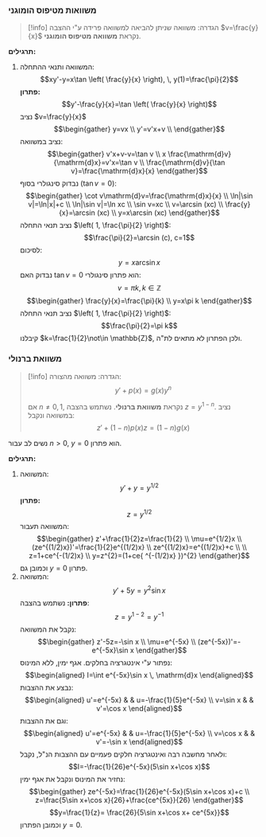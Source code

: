 
### משוואות מטיפוס הומוגני
>[!info] הגדרה:
משוואה שניתן להביאה למשוואה פרידה ע"י ההצבה $v=\frac{y}{x}$ נקראת **משוואה מטיפוס הומוגני**.

**תרגילים:**
1. המשוואה ותנאי ההתחלה:
	$$xy'-y=x\tan \left( \frac{y}{x} \right), \, y(1)=\frac{\pi}{2}$$
	**פתרון:**
	$$y'-\frac{y}{x}=\tan \left( \frac{y}{x} \right)$$
	נציב $v=\frac{y}{x}$
	$$\begin{gather}
y=vx \\
y'=v'x+v \\
\end{gather}$$
	נציב במשוואה:
	$$\begin{gather}
v'x+v-v=\tan v \\
x \frac{\mathrm{d}v}{\mathrm{d}x}=v'x=\tan v \\
\frac{\mathrm{d}v}{\tan v}=\frac{\mathrm{d}x}{x}
\end{gather}$$
	נבדוק סינגולרי בסוף ($\tan v=0$):
	$$\begin{gather}
\cot v\mathrm{d}v=\frac{\mathrm{d}x}{x} \\
\ln|\sin v|=\ln|x|+c \\
\ln|\sin v|=\ln xc \\
\sin v=xc \\
v=\arcsin (xc) \\
\frac{y}{x}=\arcsin (xc) \\
y=x\arcsin (xc)
\end{gather}$$
	נציב תנאי התחלה $\left( 1, \frac{\pi}{2} \right)$:
	$$\frac{\pi}{2}=\arcsin (c), c=1$$
	לסיכום:
	$$y=x\arcsin x$$
	נבדוק האם $\tan v=0$ הוא פתרון סינגולרי:
	$$v=\pi k, k\in \mathbb{Z}$$
	$$\begin{gather}
\frac{y}{x}=\frac{\pi}{k} \\
y=x\pi k
\end{gather}$$
	נציב תנאי התחלה $\left( 1, \frac{\pi}{2} \right)$:
	$$\frac{\pi}{2}=\pi k$$
	קיבלנו $k=\frac{1}{2}\not\in \mathbb{Z}$, ולכן הפתרון לא מתאים לת"ה.

### משוואת ברנולי
>[!info] הגדרה:
> משוואה מהצורה:
> $$y'+p(x)=g(x)y^{n}$$
> 
> אם $n\neq 0,1$, נקראת **משוואת ברנולי**.
 נשתמש בהצבה $z=y^{1-n}$.
נציב במשוואה ונקבל:
$$z'+(1-n)p(x)z=(1-n)g(x)$$

נשים לב עבור $n>0$, $y=0$ הוא פתרון.

**תרגילים:**
1. המשוואה:
	$$y'+y=y^{1/2}$$
	**פתרון:**
	$$z=y^{1/2}$$
	המשוואה תעבור:
	$$\begin{gather}
z'+\frac{1}{2}z=\frac{1}{2} \\
\mu=e^{1/2}x \\
(ze^{(1/2)x})'=\frac{1}{2}e^{(1/2)x} \\
ze^{(1/2)x}=e^{(1/2)x}+c \\ \\
z=1+ce^{-(1/2)x} \\
y=z^{2}=(1+ce{ ^{-(1/2)x} })^{2}
\end{gather}$$
	וכמובן גם $y=0$ פתרון.
2. המשוואה:
	$$y'+5y=y^{2}\sin x$$
	**פתרון:**
	נשתמש בהצבה:
	$$z=y^{1-2}=y^{-1}$$
	נקבל את המשוואה:
	$$\begin{gather}
z'-5z=-\sin x \\
\mu=e^{-5x} \\
(ze^{-5x})'=-e^{-5x}\sin x
\end{gather}$$
	נפתור ע"י אינטגרציה בחלקים. אגף ימין, ללא המינוס:
	$$\begin{aligned}
I=\int e^{-5x}\sin x \, \mathrm{d}x 
\end{aligned}$$
	נבצע את ההצבות:
	$$\begin{aligned}
u'=e^{-5x} & &  u=-\frac{1}{5}e^{-5x} \\
v=\sin x & &  v'=\cos x
\end{aligned}$$
	וגם את ההצבות:
	$$\begin{aligned}
u'=e^{-5x} &  & u=-\frac{1}{5}e^{-5x} \\
v=\cos x &  & v'=-\sin x
\end{aligned}$$
	ולאחר מחשבה רבה ואינטגרציה חלקים פעמיים עם ההצבות הנ"ל, נקבל:
	$$I=-\frac{1}{26}e^{-5x}(5\sin x+\cos x)$$
	נחזיר את המינוס ונקבל את אגף ימין:
	$$\begin{gather}
ze^{-5x}=\frac{1}{26}e^{-5x}(5\sin x+\cos x)+c \\
z=\frac{5\sin x+\cos x}{26}+\frac{ce^{5x}}{26}
\end{gather}$$
	$$y=\frac{1}{z}= \frac{26}{5\sin x+\cos x+ ce^{5x}}$$
	וכמובן הפתרון $y=0$.

